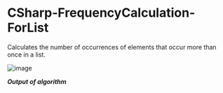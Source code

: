 # CSharp-FrequencyCalculation-ForList
Calculates the number of occurrences of elements that occur more than once in a list.

![image](https://user-images.githubusercontent.com/71414017/170556977-ba7aa0f0-73a0-4b30-9ef9-1316cf13fd78.png)

***Output of algorithm***
